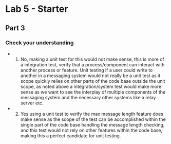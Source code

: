 # Lab 5 - Starter


## Part 3
### Check your understanding
- 1) No, making a unit test for this would not make sense, this is more of a integration test, verify that a process/component can interact with another process or feature. Unit testing if a user could write to another in a messaging system would not really be a unit test as it scope quickly relies on other parts of the code base outside the unit scope, as noted above a integration/system test would make more sense as we want to see the interplay of multiple components of the messaging system and the necessary other systems like a relay server etc.
- 2) Yes using a unit test to verify the max message length feature does make sense as the scope of the test can be accomplished within the single part of the code base handling the message length checking, and this test would not rely on other features within the code base, making this a perfect candidate for unit testing.